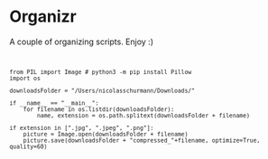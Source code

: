 # Organizr
A couple of organizing scripts. Enjoy :)
<code>

    from PIL import Image # python3 -m pip install Pillow    
    import os
    
    downloadsFolder = "/Users/nicolasschurmann/Downloads/"
    
    if __name__ == "__main__":
        for filename in os.listdir(downloadsFolder):
            name, extension = os.path.splitext(downloadsFolder + filename)
    
    if extension in [".jpg", ".jpeg", ".png"]:
        picture = Image.open(downloadsFolder + filename)
        picture.save(downloadsFolder + "compressed_"+filename, optimize=True, quality=60)
</code>
